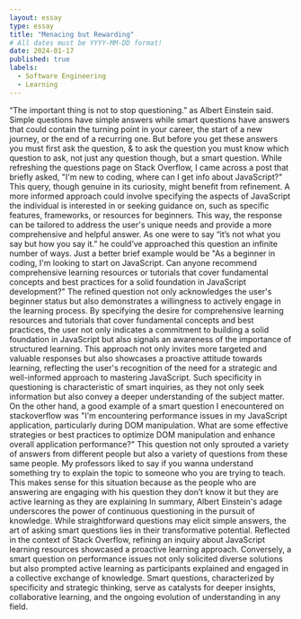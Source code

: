 ```yaml
---
layout: essay
type: essay
title: "Menacing but Rewarding"
# All dates must be YYYY-MM-DD format!
date: 2024-01-17
published: true
labels:
  - Software Engineering
  - Learning
---
```


“The important thing is not to stop questioning.” as Albert Einstein said. Simple questions have simple answers while smart questions have answers that could contain the turning point in your career, the start of a new journey, or the end of a recurring one. But before you get these answers you must first ask the question, & to ask the question you must know which question to ask, not just any question though, but a smart question. 
While refreshing the questions page on Stack Overflow, I came across a post that briefly asked, "I'm new to coding, where can I get info about JavaScript?" This query, though genuine in its curiosity, might benefit from refinement. A more informed approach could involve specifying the aspects of JavaScript the individual is interested in or seeking guidance on, such as specific features, frameworks, or resources for beginners. This way, the response can be tailored to address the user's unique needs and provide a more comprehensive and helpful answer.
	As one were to say “it’s not what you say but how you say it.” he could’ve approached this question an infinite number of ways. Just a better brief example would be "As a beginner in coding, I'm looking to start on JavaScript. Can anyone recommend comprehensive learning resources or tutorials that cover fundamental concepts and best practices for a solid foundation in JavaScript development?" 
The refined question not only acknowledges the user's beginner status but also demonstrates a willingness to actively engage in the learning process. By specifying the desire for comprehensive learning resources and tutorials that cover fundamental concepts and best practices, the user not only indicates a commitment to building a solid foundation in JavaScript but also signals an awareness of the importance of structured learning. This approach not only invites more targeted and valuable responses but also showcases a proactive attitude towards learning, reflecting the user's recognition of the need for a strategic and well-informed approach to mastering JavaScript. Such specificity in questioning is characteristic of smart inquiries, as they not only seek information but also convey a deeper understanding of the subject matter.
On the other hand, a good example of a smart question I enecountered on stackoverflow was "I'm encountering performance issues in my JavaScript application, particularly during DOM manipulation. What are some effective strategies or best practices to optimize DOM manipulation and enhance overall application performance?" This question not only sprouted a variety of answers from different people but also a variety of questions from these same people. My professors liked to say if you wanna understand something try to explain the topic to someone who you are trying to teach. This makes sense for this situation because as the people who are answering are engaging with his question they don’t know it but they are active learning as they are explaining
	In summary, Albert Einstein's adage underscores the power of continuous questioning in the pursuit of knowledge. While straightforward questions may elicit simple answers, the art of asking smart questions lies in their transformative potential. Reflected in the context of Stack Overflow, refining an inquiry about JavaScript learning resources showcased a proactive learning approach. Conversely, a smart question on performance issues not only solicited diverse solutions but also prompted active learning as participants explained and engaged in a collective exchange of knowledge. Smart questions, characterized by specificity and strategic thinking, serve as catalysts for deeper insights, collaborative learning, and the ongoing evolution of understanding in any field.

